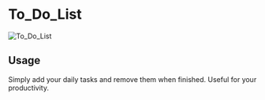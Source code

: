 # To_Do_List
![To_Do_List](https://github.com/Hithysh/To_Do_List/assets/112203644/7fa286c2-4ca7-49a9-9572-96c440609b4b)

## Usage
Simply add your daily tasks and remove them when finished. Useful for your productivity.
